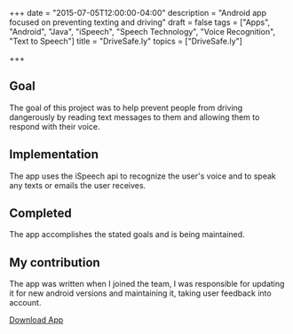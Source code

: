 +++
date = "2015-07-05T12:00:00-04:00"
description = "Android app focused on preventing texting and driving"
draft = false
tags = ["Apps", "Android", "Java", "iSpeech", "Speech Technology", "Voice Recognition", "Text to Speech"]
title = "DriveSafe.ly"
topics = ["DriveSafe.ly"]

+++

## Goal
The goal of this project was to help prevent people from driving dangerously by reading text messages to them and allowing them to respond with their voice.

## Implementation
The app uses the iSpeech api to recognize the user's voice and to speak any texts or emails the user receives.

## Completed
The app accomplishes the stated goals and is being maintained.

## My contribution
The app was written when I joined the team, I was responsible for updating it for new android versions and maintaining it, taking user feedback into account.

[Download App](https://play.google.com/store/apps/details?id=com.drivesafe.ly&hl=en)